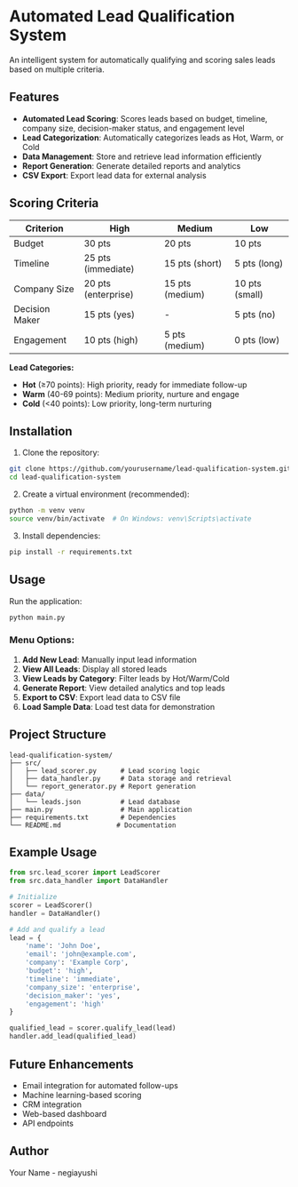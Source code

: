 # Automated Lead Qualification System

An intelligent system for automatically qualifying and scoring sales leads based on multiple criteria.

## Features

- **Automated Lead Scoring**: Scores leads based on budget, timeline, company size, decision-maker status, and engagement level
- **Lead Categorization**: Automatically categorizes leads as Hot, Warm, or Cold
- **Data Management**: Store and retrieve lead information efficiently
- **Report Generation**: Generate detailed reports and analytics
- **CSV Export**: Export lead data for external analysis

## Scoring Criteria

| Criterion | High | Medium | Low |
|-----------|------|--------|-----|
| Budget | 30 pts | 20 pts | 10 pts |
| Timeline | 25 pts (immediate) | 15 pts (short) | 5 pts (long) |
| Company Size | 20 pts (enterprise) | 15 pts (medium) | 10 pts (small) |
| Decision Maker | 15 pts (yes) | - | 5 pts (no) |
| Engagement | 10 pts (high) | 5 pts (medium) | 0 pts (low) |

**Lead Categories:**
- **Hot** (≥70 points): High priority, ready for immediate follow-up
- **Warm** (40-69 points): Medium priority, nurture and engage
- **Cold** (<40 points): Low priority, long-term nurturing

## Installation

1. Clone the repository:
```bash
git clone https://github.com/yourusername/lead-qualification-system.git
cd lead-qualification-system
```

2. Create a virtual environment (recommended):
```bash
python -m venv venv
source venv/bin/activate  # On Windows: venv\Scripts\activate
```

3. Install dependencies:
```bash
pip install -r requirements.txt
```

## Usage

Run the application:
```bash
python main.py
```

### Menu Options:

1. **Add New Lead**: Manually input lead information
2. **View All Leads**: Display all stored leads
3. **View Leads by Category**: Filter leads by Hot/Warm/Cold
4. **Generate Report**: View detailed analytics and top leads
5. **Export to CSV**: Export lead data to CSV file
6. **Load Sample Data**: Load test data for demonstration

## Project Structure

```
lead-qualification-system/
├── src/
│   ├── lead_scorer.py      # Lead scoring logic
│   ├── data_handler.py     # Data storage and retrieval
│   └── report_generator.py # Report generation
├── data/
│   └── leads.json          # Lead database
├── main.py                 # Main application
├── requirements.txt        # Dependencies
└── README.md              # Documentation
```

## Example Usage

```python
from src.lead_scorer import LeadScorer
from src.data_handler import DataHandler

# Initialize
scorer = LeadScorer()
handler = DataHandler()

# Add and qualify a lead
lead = {
    'name': 'John Doe',
    'email': 'john@example.com',
    'company': 'Example Corp',
    'budget': 'high',
    'timeline': 'immediate',
    'company_size': 'enterprise',
    'decision_maker': 'yes',
    'engagement': 'high'
}

qualified_lead = scorer.qualify_lead(lead)
handler.add_lead(qualified_lead)
```

## Future Enhancements

- Email integration for automated follow-ups
- Machine learning-based scoring
- CRM integration
- Web-based dashboard
- API endpoints
## Author

Your Name - negiayushi

